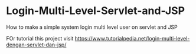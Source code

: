 # Login-Multi-Level-Servlet-and-JSP

How to make a simple system login multi level user on servlet and JSP


FOr tutorial this project visit https://www.tutorialpedia.net/login-multi-level-dengan-servlet-dan-jsp/
